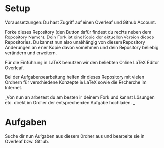 # Setup 

Voraussetzungen: Du hast Zugriff auf einen Overleaf und Github Account.

Forke dieses Repository (den Button dafür findest du rechts neben dem Repository Namen). Dein Fork ist eine Kopie der aktuellen Version dieses Repositories. Du kannst nun also unabhängig von diesem Repository Änderungen an einer Kopie davon vornehmen und dein Repository beliebig verändern und erweitern. 

Für die Einführung in LaTeX benutzen wir den beliebten Online LaTeX Editor Overleaf. 

Bei der Aufgabenbearbeitung helfen dir dieses Repository mit vielen Ordnern für verschiedene Konzepte in LaTeX sowie die Recherche im Internet. 

_Von nun an arbeitest du am besten in deinem Fork und kannst Lösungen etc. direkt im Ordner der entsprechenden Aufgabe hochladen.
_
# Aufgaben

Suche dir nun Aufgaben aus diesem Ordner aus und bearbeite sie in Overleaf bzw. Github.
